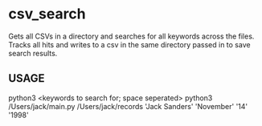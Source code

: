 # csv_search
Gets all CSVs in a directory and searches for all keywords across the files.
Tracks all hits and writes to a csv in the same directory passed in to save search results.

## USAGE
python3 <this project> <path to directory of files to search> <keywords to search for; space seperated>
python3 /Users/jack/main.py /Users/jack/records 'Jack Sanders' 'November' '14' '1998'
